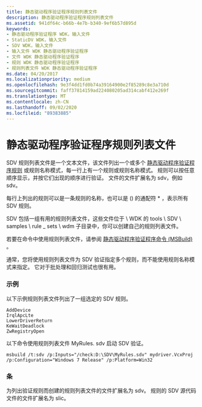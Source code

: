 ```yaml
---
title: 静态驱动程序验证程序规则列表文件
description: 静态驱动程序验证程序规则列表文件
ms.assetid: 941df64c-b66b-4e7b-b340-9ef6b57d895d
keywords:
- 静态驱动程序验证程序 WDK，输入文件
- StaticDV WDK，输入文件
- SDV WDK，输入文件
- 输入文件 WDK 静态驱动程序验证程序
- 文件 WDK 静态驱动程序验证程序
- 规则 WDK 静态驱动程序验证程序
- 规则列表文件 WDK 静态驱动程序验证程序
ms.date: 04/20/2017
ms.localizationpriority: medium
ms.openlocfilehash: 9e3f4dd1fd0b74a39164900e2f85289c8e3a710d
ms.sourcegitcommit: faff37814159ad224080205ad314cabf412e269f
ms.translationtype: MT
ms.contentlocale: zh-CN
ms.lasthandoff: 09/02/2020
ms.locfileid: "89383885"
---
```

# <a name="static-driver-verifier-rule-list-file"></a>静态驱动程序验证程序规则列表文件


SDV 规则列表文件是一个文本文件，该文件列出一个或多个 [静态驱动程序验证程序规则](/windows-hardware/drivers/ddi/index) 或规则名称模式，每一行上有一个规则或规则名称模式。 规则可以按任意顺序显示，并按它们出现的顺序进行验证。 文件的文件扩展名为 sdv，例如 sdv。

每行上列出的规则可以是一条规则的名称，也可以是 () 的通配符 \* ，表示所有 SDV 规则。

SDV 包括一组有用的规则列表文件，这些文件位于 \\ WDK 的 tools \\ SDV \\ samples \\ rule \_ sets \\ wdm 子目录中，你可以创建自己的规则列表文件。

若要在命令中使用规则列表文件，请参阅 [静态驱动程序验证程序命令 (MSBuild) ](-static-driver-verifier-commands--msbuild-.md)。

通常，您将使用规则列表文件为 SDV 验证指定多个规则，而不能使用规则名称模式来指定。 它对于批处理和回归测试也很有用。

### <a name="span-idexamplesspanspan-idexamplesspanexamples"></a><span id="examples"></span><span id="EXAMPLES"></span>示例

以下示例规则列表文件列出了一组选定的 SDV 规则。

```
AddDevice
IrqlApcLte
LowerDriverReturn
KeWaitDeadlock
ZwRegistryOpen
```

以下命令使用规则列表文件 MyRules. sdv 启动 SDV 验证。

```
msbuild /t:sdv /p:Inputs="/check:D:\SDV\MyRules.sdv" mydriver.VcxProj /p:Configuration="Windows 7 Release" /p:Platform=Win32
```

### <a name="span-idcommentspanspan-idcommentspancomment"></a><span id="comment"></span><span id="COMMENT"></span>条

为列出验证规则而创建的规则列表文件的文件扩展名为 sdv。 规则的 SDV 源代码文件的文件扩展名为 slic。

 

